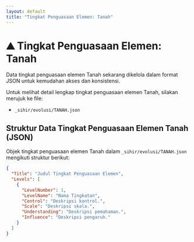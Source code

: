 ```yaml
---
layout: default
title: "Tingkat Penguasaan Elemen: Tanah"
---
```

# ⛰️ Tingkat Penguasaan Elemen: Tanah

Data tingkat penguasaan elemen Tanah sekarang dikelola dalam format JSON untuk kemudahan akses dan konsistensi.

Untuk melihat detail lengkap tingkat penguasaan elemen Tanah, silakan merujuk ke file:
*   `_sihir/evolusi/TANAH.json`

## Struktur Data Tingkat Penguasaan Elemen Tanah (JSON)

Objek tingkat penguasaan elemen Tanah dalam `_sihir/evolusi/TANAH.json` mengikuti struktur berikut:

```json
{
  "Title": "Judul Tingkat Penguasaan Elemen",
  "Levels": [
    {
      "LevelNumber": 1,
      "LevelName": "Nama Tingkatan",
      "Control": "Deskripsi kontrol.",
      "Scale": "Deskripsi skala.",
      "Understanding": "Deskripsi pemahaman.",
      "Influence": "Deskripsi pengaruh."
    }
  ]
}
```